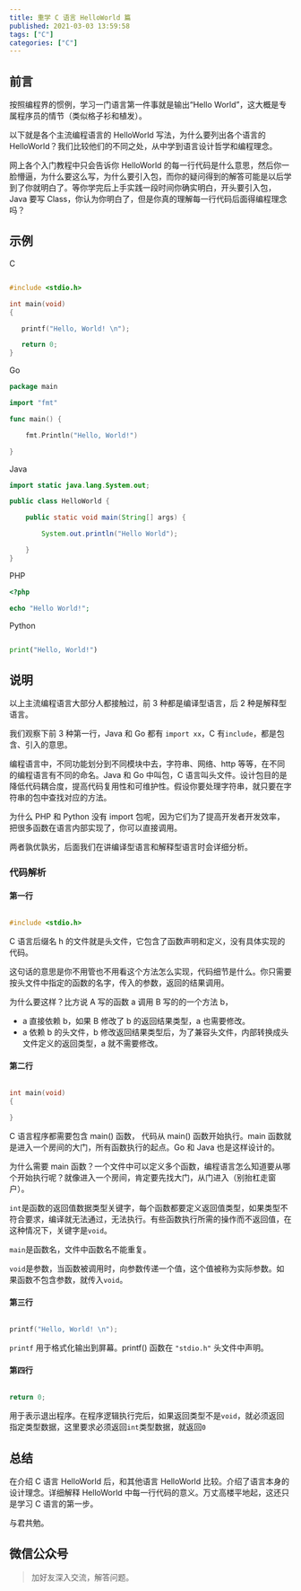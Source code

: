 ```yaml
---
title: 重学 C 语言 HelloWorld 篇
published: 2021-03-03 13:59:58
tags: ["C"]
categories: ["C"]
---
```



## 前言

按照编程界的惯例，学习一门语言第一件事就是输出“Hello World”，这大概是专属程序员的情节（类似格子衫和植发）。

以下就是各个主流编程语言的 HelloWorld 写法，为什么要列出各个语言的 HelloWorld？我们比较他们的不同之处，从中学到语言设计哲学和编程理念。

网上各个入门教程中只会告诉你 HelloWorld 的每一行代码是什么意思，然后你一脸懵逼，为什么要这么写，为什么要引入包，而你的疑问得到的解答可能是以后学到了你就明白了。等你学完后上手实践一段时间你确实明白，开头要引入包，Java 要写 Class，你认为你明白了，但是你真的理解每一行代码后面得编程理念吗？

## 示例

C

```c

#include <stdio.h>

int main(void)
{

   printf("Hello, World! \n");

   return 0;
}

```

Go

```go
package main

import "fmt"

func main() {

    fmt.Println("Hello, World!")

}
```

Java

```java
import static java.lang.System.out;

public class HelloWorld {

    public static void main(String[] args) {

        System.out.println("Hello World");

    }
}

```

PHP

```php
<?php

echo "Hello World!";

```

Python

```python

print("Hello, World!")

```

## 说明

以上主流编程语言大部分人都接触过，前 3 种都是编译型语言，后 2 种是解释型语言。

我们观察下前 3 种第一行，Java 和 Go 都有 `import xx`，C 有`include`，都是包含、引入的意思。

编程语言中，不同功能划分到不同模块中去，字符串、网络、http 等等，在不同的编程语言有不同的命名。Java 和 Go 中叫包，C 语言叫头文件。设计包目的是降低代码耦合度，提高代码复用性和可维护性。假设你要处理字符串，就只要在字符串的包中查找对应的方法。

为什么 PHP 和 Python 没有 import 包呢，因为它们为了提高开发者开发效率，把很多函数在语言内部实现了，你可以直接调用。

两者孰优孰劣，后面我们在讲编译型语言和解释型语言时会详细分析。

### 代码解析

#### 第一行

```c

#include <stdio.h>

```

C 语言后缀名 h 的文件就是头文件，它包含了函数声明和定义，没有具体实现的代码。

这句话的意思是你不用管也不用看这个方法怎么实现，代码细节是什么。你只需要按头文件中指定的函数的名字，传入的参数，返回的结果调用。

为什么要这样？比方说 A 写的函数 a 调用 B 写的的一个方法 b，
- a 直接依赖 b，如果 B 修改了 b 的返回结果类型，a 也需要修改。
- a 依赖 b 的头文件，b 修改返回结果类型后，为了兼容头文件，内部转换成头文件定义的返回类型，a 就不需要修改。

#### 第二行

```c

int main(void)
{

}

```

C 语言程序都需要包含 main() 函数， 代码从 main() 函数开始执行。main 函数就是进入一个房间的大门，所有函数执行的起点。Go 和 Java 也是这样设计的。

为什么需要 main 函数？一个文件中可以定义多个函数，编程语言怎么知道要从哪个开始执行呢？就像进入一个房间，肯定要先找大门，从门进入（别抬杠走窗户）。

`int`是函数的返回值数据类型关键字，每个函数都要定义返回值类型，如果类型不符合要求，编译就无法通过，无法执行。有些函数执行所需的操作而不返回值，在这种情况下，关键字是`void`。

`main`是函数名，文件中函数名不能重复。

`void`是参数，当函数被调用时，向参数传递一个值，这个值被称为实际参数。如果函数不包含参数，就传入`void`。

#### 第三行

```c

printf("Hello, World! \n");

```

`printf` 用于格式化输出到屏幕。printf() 函数在 `"stdio.h"` 头文件中声明。

#### 第四行

```c

return 0;

```

用于表示退出程序。在程序逻辑执行完后，如果返回类型不是`void`，就必须返回指定类型数据，这里要求必须返回`int`类型数据，就返回`0`

## 总结

在介绍 C 语言 HelloWorld 后，和其他语言 HelloWorld 比较。介绍了语言本身的设计理念。详细解释 HelloWorld 中每一行代码的意义。万丈高楼平地起，这还只是学习 C 语言的第一步。

与君共勉。

## 微信公众号


> 加好友深入交流，解答问题。

